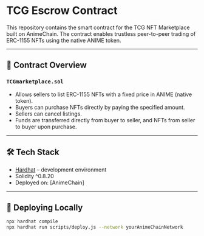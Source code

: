 # TCG Escrow Contract

This repository contains the smart contract for the TCG NFT Marketplace built on AnimeChain. The contract enables trustless peer-to-peer trading of ERC-1155 NFTs using the native ANIME token.

---

## 📜 Contract Overview

### `TCGmarketplace.sol`
- Allows sellers to list ERC-1155 NFTs with a fixed price in ANIME (native token).
- Buyers can purchase NFTs directly by paying the specified amount.
- Sellers can cancel listings.
- Funds are transferred directly from buyer to seller, and NFTs from seller to buyer upon purchase.

---

## 🛠 Tech Stack
- [Hardhat](https://hardhat.org/) – development environment
- Solidity ^0.8.20
- Deployed on: [AnimeChain]

---

## 🚀 Deploying Locally

```bash
npx hardhat compile
npx hardhat run scripts/deploy.js --network yourAnimeChainNetwork
